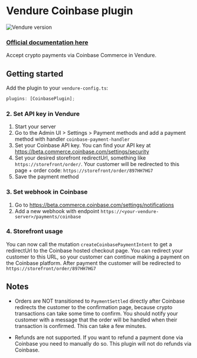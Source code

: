 # Vendure Coinbase plugin

![Vendure version](https://img.shields.io/badge/dynamic/json.svg?url=https%3A%2F%2Fraw.githubusercontent.com%2FPinelab-studio%2Fpinelab-vendure-plugins%2Fmain%2Fpackage.json&query=$.devDependencies[%27@vendure/core%27]&colorB=blue&label=Built%20on%20Vendure)

### [Official documentation here](https://pinelab-plugins.com/plugin/vendure-plugin-coinbase)

Accept crypto payments via Coinbase Commerce in Vendure.

## Getting started

Add the plugin to your `vendure-config.ts`:

```ts
plugins: [CoinbasePlugin];
```

### 2. Set API key in Vendure

1. Start your server
2. Go to the Admin UI > Settings > Payment methods and add a payment method with handler `coinbase-payment-handler`
3. Set your Coinbase API key. You can find your API key at https://beta.commerce.coinbase.com/settings/security
4. Set your desired storefront redirectUrl, something like `https://storefront/order/`. Your customer will be redirected
   to this page + order code: `https://storefront/order/897HH7HG7`
5. Save the payment method

### 3. Set webhook in Coinbase

1. Go to https://beta.commerce.coinbase.com/settings/notifications
2. Add a new webhook with endpoint `https://<your-vendure-server>/payments/coinbase`

### 4. Storefront usage

You can now call the mutation `createCoinbasePaymentIntent` to get a redirectUrl to the Coinbase hosted checkout page.
You can redirect your customer to this URL, so your customer can continue making a payment on the Coinbase platform.
After payment the customer will be redirected to `https://storefront/order/897HH7HG7`

## Notes

- Orders are NOT transitioned to `PaymentSettled` directly after Coinbase redirects the customer to the confirmation page, because
  crypto transactions can take some time to confirm. You should notify your customer with a message that the order will be
  handled when their transaction is confirmed. This can take a few minutes.

- Refunds are not supported. If you want to refund a payment done via Coinbase you need to manually do so. This plugin will not do refunds via
  Coinbase.
